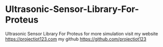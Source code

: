 # Ultrasonic-Sensor-Library-For-Proteus
Ultrasonic Sensor Library For Proteus
for more simulation visit my website 
https://projectiot123.com
my github
https://github.com/projectiot123
